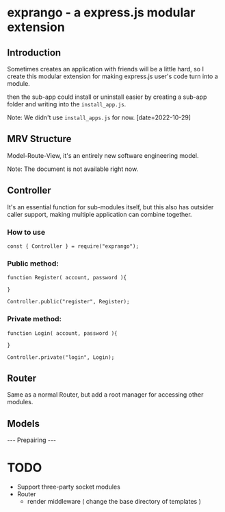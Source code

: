 # exprango - a express.js modular extension
## Introduction
Sometimes creates an application with friends will be a little hard, so I create this modular extension for making express.js user's code turn into a module.

then the sub-app could install or uninstall easier by creating a sub-app folder and writing into the `install_app.js`.

Note: We didn't use `install_apps.js` for now. [date=2022-10-29]

## MRV Structure
Model-Route-View, it's an entirely new software engineering model.

Note: The document is not available right now.

## Controller

It's an essential function for sub-modules itself, but this also has outsider caller support, making multiple application can combine together.

### How to use
```
const { Controller } = require("exprango");
```

### Public method:
```
function Register( account, password ){

}

Controller.public("register", Register);
```

### Private method:
```
function Login( account, password ){

}

Controller.private("login", Login);
```

## Router
Same as a normal Router, but add a root manager for accessing other modules.

## Models
--- Prepairing ---

# TODO
 - Support three-party socket modules
 - Router
   - render middleware ( change the base directory of templates )